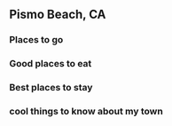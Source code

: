 ## Pismo Beach, CA

### Places to go

### Good places to eat

### Best places to stay

### cool things to know about my town
